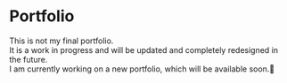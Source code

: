 <h1>Portfolio</h1>
<p>
  This is not my final portfolio.<br>
  It is a work in progress and will be updated and completely redesigned in the future. <br>
  I am currently working on a new portfolio, which will be available soon.🥳
</p>